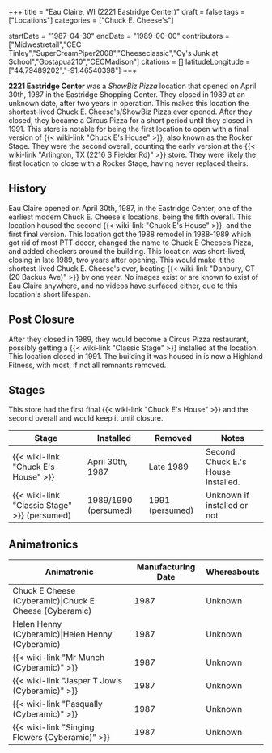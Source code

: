 +++
title = "Eau Claire, WI (2221 Eastridge Center)"
draft = false
tags = ["Locations"]
categories = ["Chuck E. Cheese's"]


startDate = "1987-04-30"
endDate = "1989-00-00"
contributors = ["Midwestretail","CEC Tinley","SuperCreamPiper2008","Cheeseclassic","Cy's Junk at School","Gostapua210","CECMadison"]
citations = []
latitudeLongitude = ["44.79489202","-91.46540398"]
+++

**2221 Eastridge Center** was a *ShowBiz Pizza* location that opened on April 30th, 1987 in the Eastridge Shopping Center. They closed in 1989 at an unknown date, after two years in operation. This makes this location the shortest-lived Chuck E. Cheese's/ShowBiz Pizza ever opened. After they closed, they became a Circus Pizza for a short period until they closed in 1991. This store is notable for being the first location to open with a final version of {{< wiki-link "Chuck E's House" >}}, also known as the Rocker Stage. They were the second overall, counting the early version at the {{< wiki-link "Arlington, TX (2216 S Fielder Rd)" >}} store. They were likely the first location to close with a Rocker Stage, having never replaced theirs.

## History

Eau Claire opened on April 30th, 1987, in the Eastridge Center, one of the earliest modern Chuck E. Cheese's locations, being the fifth overall. This location housed the second {{< wiki-link "Chuck E's House" >}}, and the first final version. This location got the 1988 remodel in 1988-1989 which got rid of most PTT decor, changed the name to Chuck E Cheese’s Pizza, and added checkers around the building. This location was short-lived, closing in late 1989, two years after opening. This would make it the shortest-lived Chuck E. Cheese's ever, beating {{< wiki-link "Danbury, CT (20 Backus Ave)" >}} by one year. No images exist or are known to exist of Eau Claire anywhere, and no videos have surfaced either, due to this location's short lifespan.

## Post Closure

After they closed in 1989, they would become a Circus Pizza restaurant, possibly getting a {{< wiki-link "Classic Stage" >}} installed at the location. This location closed in 1991. The building it was housed in is now a Highland Fitness, with most, if not all remnants removed.

## Stages

This store had the first final {{< wiki-link "Chuck E's House" >}} and the second overall and would keep it until closure.

| Stage                                              | Installed            | Removed         | Notes                              |
|----------------------------------------------------|----------------------|-----------------|------------------------------------|
| {{< wiki-link "Chuck E's House" >}}          | April 30th, 1987     | Late 1989       | Second Chuck E.'s House installed. |
| {{< wiki-link "Classic Stage" >}} (persumed) | 1989/1990 (persumed) | 1991 (persumed) | Unknown if installed or not        |

## Animatronics

| Animatronic                                             | Manufacturing Date | Whereabouts |
|---------------------------------------------------------|--------------------|-------------|
| Chuck E Cheese (Cyberamic)\|Chuck E. Cheese (Cyberamic) | 1987               | Unknown     |
| Helen Henny (Cyberamic)\|Helen Henny (Cyberamic)        | 1987               | Unknown     |
| {{< wiki-link "Mr Munch (Cyberamic)" >}}          | 1987               | Unknown     |
| {{< wiki-link "Jasper T Jowls (Cyberamic)" >}}    | 1987               | Unknown     |
| {{< wiki-link "Pasqually (Cyberamic)" >}}         | 1987               | Unknown     |
| {{< wiki-link "Singing Flowers (Cyberamic)" >}}   | 1987               | Unknown     |
